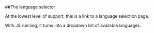 ##The language selector

At the lowest level of support, this is a link to a language selection page.

With JS running, it turns into a dropdown list of available languages.